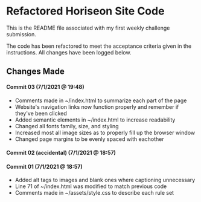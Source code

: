 # Refactored Horiseon Site Code

This is the README file associated with my first weekly challenge submission.

The code has been refactored to meet the acceptance criteria given in the instructions. All changes have been logged below.

## Changes Made

#### Commit 03 (7/1/2021 @ 19:48)
- Comments made in ~/index.html to summarize each part of the page
- Website's navigation links now function properly and remember if they've been clicked
- Added semantic elements in ~/index.html to increase readability
- Changed all fonts family, size, and styling
- Increased most all image sizes as to properly fill up the browser window
- Changed page margins to be evenly spaced with eachother

#### Commit 02 (accidental) (7/1/2021 @ 18:57)

#### Commit 01 (7/1/2021 @ 18:57)
- Added alt tags to images and blank ones where captioning unnecessary
- Line 71 of ~/index.html was modified to match previous code
- Comments made in ~/assets/style.css to describe each rule set